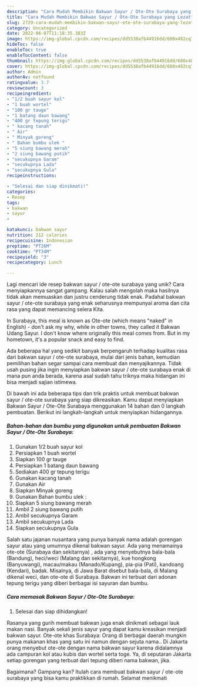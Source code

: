 ```yaml
---
description: "Cara Mudah Membikin Bakwan Sayur / Ote-Ote Surabaya yang Lezat"
title: "Cara Mudah Membikin Bakwan Sayur / Ote-Ote Surabaya yang Lezat"
slug: 2729-cara-mudah-membikin-bakwan-sayur-ote-ote-surabaya-yang-lezat
category: Uncategorized
date: 2022-06-07T11:18:35.383Z
image: https://img-global.cpcdn.com/recipes/dd5538afb44916dd/680x482cq70/bakwan-sayur-ote-ote-surabaya-foto-resep-utama.jpg
hideToc: false
enableToc: true
enableTocContent: false
thumbnail: https://img-global.cpcdn.com/recipes/dd5538afb44916dd/680x482cq70/bakwan-sayur-ote-ote-surabaya-foto-resep-utama.jpg
cover: https://img-global.cpcdn.com/recipes/dd5538afb44916dd/680x482cq70/bakwan-sayur-ote-ote-surabaya-foto-resep-utama.jpg
author: Admin
authorAv: notfound
ratingvalue: 3.7
reviewcount: 3
recipeingredient:
- "1/2 buah sayur kol"
- "1 buah wortel"
- "100 gr tauge"
- "1 batang daun bawang"
- "400 gr tepung terigu"
- " kacang tanah"
- " Air"
- " Minyak goreng"
- " Bahan bumbu ulek "
- "5 siung bawang merah"
- "2 siung bawang putih"
- "secukupnya Garam"
- "secukupnya Lada"
- "secukupnya Gula"
recipeinstructions:

- "Selesai dan siap dinikmati!"
categories:
- Resep
tags:
- bakwan
- sayur
- 

katakunci: bakwan sayur  
nutrition: 212 calories
recipecuisine: Indonesian
preptime: "PT26M"
cooktime: "PT34M"
recipeyield: "3"
recipecategory: Lunch

---
```





Lagi mencari ide resep bakwan sayur / ote-ote surabaya yang unik? Cara menyiapkannya sangat gampang. Kalau salah mengolah maka hasilnya tidak akan memuaskan dan justru cenderung tidak enak. Padahal bakwan sayur / ote-ote surabaya yang enak seharusnya mempunyai aroma dan cita rasa yang dapat memancing selera Kita.





In Surabaya, this meal is known as Ote-ote (which means &#34;naked&#34; in English) - don&#39;t ask my why, while in other towns, they called it Bakwan Udang Sayur. I don&#39;t know where originally this meal comes from. But in my hometown, it&#39;s a popular snack and easy to find.

Ada beberapa hal yang sedikit banyak berpengaruh terhadap kualitas rasa dari bakwan sayur / ote-ote surabaya, mulai dari jenis bahan, kemudian pemilihan bahan segar sampai cara membuat dan menyajikannya. Tidak usah pusing jika ingin menyiapkan bakwan sayur / ote-ote surabaya enak di mana pun anda berada, karena asal sudah tahu triknya maka hidangan ini bisa menjadi sajian istimewa.






Di bawah ini ada beberapa tips dan trik praktis untuk membuat bakwan sayur / ote-ote surabaya yang siap dikreasikan. Kamu dapat menyiapkan Bakwan Sayur / Ote-Ote Surabaya menggunakan 14 bahan dan 0 langkah pembuatan. Berikut ini langkah-langkah untuk menyiapkan hidangannya.

<!--inarticleads1-->

##### Bahan-bahan dan bumbu yang digunakan untuk pembuatan Bakwan Sayur / Ote-Ote Surabaya:

1. Gunakan 1/2 buah sayur kol
1. Persiapkan 1 buah wortel
1. Siapkan 100 gr tauge
1. Persiapkan 1 batang daun bawang
1. Sediakan 400 gr tepung terigu
1. Gunakan  kacang tanah
1. Gunakan  Air
1. Siapkan  Minyak goreng
1. Gunakan  Bahan bumbu ulek :
1. Siapkan 5 siung bawang merah
1. Ambil 2 siung bawang putih
1. Ambil secukupnya Garam
1. Ambil secukupnya Lada
1. Siapkan secukupnya Gula


Salah satu jajanan nusantara yang punya banyak nama adalah gorengan sayur atau yang umumnya dikenal bakwan sayur. Ada yang menamainya ote-ote (Surabaya dan sekitarnya) , ada yang menyebutnya bala-bala (Bandung), heci/weci (Malang dan sekitarnya), kue hongkong (Banyuwangi), macau/makau (Manado/Kupang), pia-pia (Pati), kandoang (Kendari), badak. Misalnya, di Jawa Barat disebut bala-bala, di Malang dikenal weci, dan ote-ote di Surabaya. Bakwan ini terbuat dari adonan tepung terigu yang diberi berbagai isi sayuran dan bumbu. 

<!--inarticleads2-->

##### Cara memasak Bakwan Sayur / Ote-Ote Surabaya:


1. Selesai dan siap dihidangkan!

Rasanya yang gurih membuat bakwan juga enak dinikmati sebagai lauk makan nasi. Banyak sekali jenis sayur yang dapat kamu kreasikan menjadi bakwan sayur. Ote-ote khas Surabaya: Orang di berbagai daerah mungkin punya makanan khas yang satu ini namun dengan sejuta nama.. Di Jakarta orang menyebut ote-ote dengan nama bakwan sayur karena didalamnya ada campuran kol atau kubis dan wortel serta toge. Ya, di seputaran Jakarta setiap gorengan yang terbuat dari tepung diberi nama bakwan, jika. 

Bagaimana? Gampang kan? Itulah cara membuat bakwan sayur / ote-ote surabaya yang bisa kamu praktikkan di rumah. Selamat menikmati
